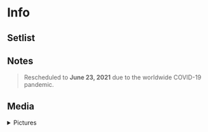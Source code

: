 # Info

## Setlist

## Notes

> Rescheduled to **June 23, 2021** due to the worldwide COVID-19 pandemic.

## Media 

<details>
  <summary>Pictures</summary>
  <!--<img alt="Setlist" title="Setlist" src="_.jpg" height="200" />
  <img alt="Flyer" title="Flyer" src="_.jpg" height="200" />-->
</details>
